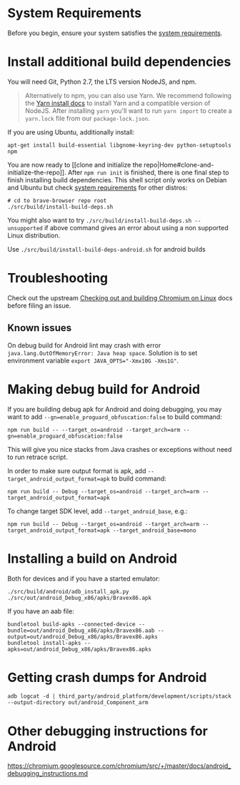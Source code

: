 # System Requirements

Before you begin, ensure your system satisfies the [system requirements](https://chromium.googlesource.com/chromium/src/+/master/docs/linux/build_instructions.md#system-requirements).

# Install additional build dependencies

You will need Git, Python 2.7, the LTS version NodeJS, and npm.

> Alternatively to npm, you can also use Yarn. We recommend following the [Yarn install docs](https://yarnpkg.com/lang/en/docs/install/) to install Yarn and a compatible version of NodeJS. After installing `yarn` you'll want to run `yarn import` to create a `yarn.lock` file from our `package-lock.json`.

If you are using Ubuntu, additionally install:

```
apt-get install build-essential libgnome-keyring-dev python-setuptools npm
```

You are now ready to [[clone and initialize the repo|Home#clone-and-initialize-the-repo]]. After `npm run init` is finished, there is one final step to finish installing build dependencies. This shell script only works on Debian and Ubuntu but check [system requirements](https://github.com/chromium/chromium/blob/master/docs/linux/build_instructions.md#system-requirements) for other distros: 

```
# cd to brave-browser repo root
./src/build/install-build-deps.sh
```
You might also want to try `./src/build/install-build-deps.sh --unsupported` if above command gives an error about using a non supported Linux distribution. 

Use `./src/build/install-build-deps-android.sh` for android builds

# Troubleshooting

Check out the upstream [Checking out and building Chromium on Linux](https://chromium.googlesource.com/chromium/src/+/main/docs/linux/build_instructions.md) docs before filing an issue.

## Known issues
On debug build for Android lint may crash with error `java.lang.OutOfMemoryError: Java heap space`. Solution is to set environment variable `export JAVA_OPTS="-Xmx10G -Xms1G"`.

# Making debug build for Android
If you are building debug apk for Android and doing debugging, you may want to add `--gn=enable_proguard_obfuscation:false` to build command:
```
npm run build -- --target_os=android --target_arch=arm --gn=enable_proguard_obfuscation:false
```
This will give you nice stacks from Java crashes or exceptions without need to run retrace script.

In order to make sure output format is apk, add `--target_android_output_format=apk` to build command:
```
npm run build -- Debug --target_os=android --target_arch=arm --target_android_output_format=apk
```

To change target SDK level, add `--target_android_base`, e.g.:
```
npm run build -- Debug --target_os=android --target_arch=arm --target_android_output_format=apk --target_android_base=mono
```

# Installing a build on Android

Both for devices and if you have a started emulator:

` ./src/build/android/adb_install_apk.py ./src/out/android_Debug_x86/apks/Bravex86.apk `

If you have an aab file:
```
bundletool build-apks --connected-device --bundle=out/android_Debug_x86/apks/Bravex86.aab --output=out/android_Debug_x86/apks/Bravex86.apks
bundletool install-apks --apks=out/android_Debug_x86/apks/Bravex86.apks
```

# Getting crash dumps for Android

`adb logcat -d | third_party/android_platform/development/scripts/stack --output-directory out/android_Component_arm`

# Other debugging instructions for Android

https://chromium.googlesource.com/chromium/src/+/master/docs/android_debugging_instructions.md
